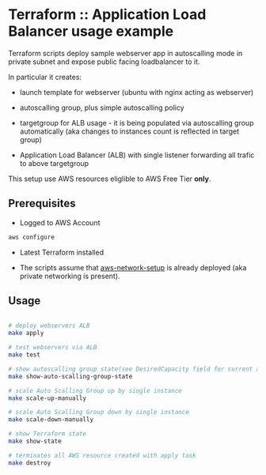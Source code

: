 # Terraform :: Application Load Balancer usage example

Terraform scripts deploy sample webserver app in autoscalling mode in private subnet and expose public facing loadbalancer to it.

In particular it creates:

- launch template for webserver (ubuntu with nginx acting as webserver)

- autoscalling group, plus simple autoscalling policy

- targetgroup for ALB usage - it is being populated via autoscalling group automatically (aka changes to instances count is reflected in target group)

- Application Load Balancer (ALB)  with single listener forwarding all trafic to above targetgroup

This setup use AWS resources eliglible to AWS Free Tier __only__.

## Prerequisites

- Logged to AWS Account

```bash
aws configure
```

- Latest Terraform installed

- The scripts assume that [aws-network-setup](../aws-network-setup) is already deployed (aka private networking is present).

## Usage

```bash

# deploy webservers ALB
make apply

# test webservers via ALB
make test

# show autoscalling group state(see DesiredCapacity field for current amount of instances)
make show-auto-scalling-group-state

# scale Auto Scalling Group up by single instance
make scale-up-manually

# scale Auto Scalling Group down by single instance
make scale-down-manually

# show Terraform state
make show-state

# terminates all AWS resource created with apply task
make destroy
```
